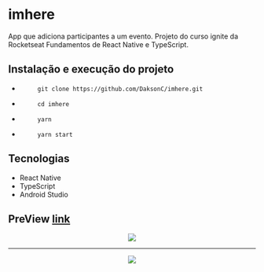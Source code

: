 # imhere
App que adiciona participantes a um evento.
Projeto do curso ignite da Rocketseat Fundamentos de React Native e TypeScript.

## Instalação e execução do projeto

-          git clone https://github.com/DaksonC/imhere.git
-          cd imhere
-          yarn
-          yarn start

## Tecnologias

- React Native
- TypeScript
- Android Studio

## PreView [link](https://www.loom.com/share/51630561485d4ee7b223ab912f2ad74a)

<div align="center">
<img src="https://user-images.githubusercontent.com/81385265/197097126-397d5382-bbfe-489a-a584-946e9beedb32.png" />
</div>
<hr />
<div align="center">
<img src="https://user-images.githubusercontent.com/81385265/197097668-39e5b263-75c5-4546-bc21-fd0716036555.png" />
</div>
